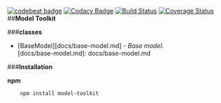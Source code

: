 [![codebeat badge](https://codebeat.co/badges/318dc347-443c-4ce6-b5ae-d1f6037fcb9e)](https://codebeat.co/projects/github-com-pinkgorilla-model-toolkit)
[![Codacy Badge](https://api.codacy.com/project/badge/Grade/3a63c64815494353a35c45099f31a9ee)](https://www.codacy.com/app/tris-setiawan/model-toolkit?utm_source=github.com&amp;utm_medium=referral&amp;utm_content=pinkgorilla/model-toolkit&amp;utm_campaign=Badge_Grade)
[![Build Status](https://travis-ci.org/pinkgorilla/model-toolkit.svg?branch=master)](https://travis-ci.org/pinkgorilla/model-toolkit)
[![Coverage Status](https://coveralls.io/repos/github/pinkgorilla/model-toolkit/badge.svg?branch=master)](https://coveralls.io/github/pinkgorilla/model-toolkit?branch=master)
##**Model Toolkit**

###**classes**
+ [BaseModel][docs/base-model.md] - *Base model.*  
[docs/base-model.md]: docs/base-model.md 

###**Installation**

**npm**
```
    npm install model-toolkit
```
